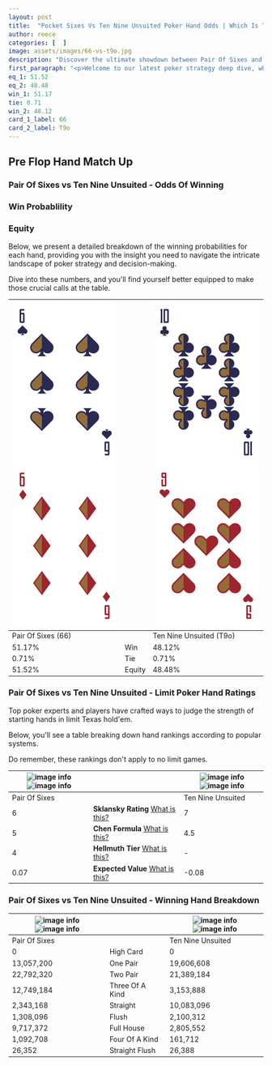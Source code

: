 ```yaml
---
layout: post
title:  "Pocket Sixes Vs Ten Nine Unsuited Poker Hand Odds | Which Is The Better Hand In Poker? A Complete Guide"
author: reece
categories: [  ]
image: assets/images/66-vs-t9o.jpg
description: "Discover the ultimate showdown between Pair Of Sixes and Ten Nine Unsuited in poker! Uncover the odds, strategies, and scenarios where one hand triumphs over the other. Get ready to up your poker game with this thrilling analysis."
first_paragraph: "<p>Welcome to our latest poker strategy deep dive, where we're pitting two distinct hands against each other in a high-stakes showdown: Pair Of Sixes vs Ten Nine Unsuited.</p><p>In the dynamic world of poker, every decision counts, and knowing which hand holds the upper hand is key to your success at the table.</p><p>In this article, we'll dissect these two hands, explore the scenarios where one dominates the other, and equip you with the knowledge to make strategic choices that can tip the odds in your favor.</p><p>Get ready to unravel the intriguing dynamics of these poker hands and elevate your game to new heights.</p>"
eq_1: 51.52
eq_2: 48.48
win_1: 51.17
tie: 0.71
win_2: 48.12
card_1_label: 66
card_2_label: T9o
---
```




[comment]: # (sp0)

## Pre Flop Hand Match Up

<div class="table hand-ratings" markdown="1"> 



### Pair Of Sixes vs Ten Nine Unsuited - Odds Of Winning


  
<div class="row graphs"> 
<div class="col-lg-6">
    <h3>Win Probablility</h3>
    <canvas id="WinChart"></canvas>
</div>
<div class="col-lg-6">
    <h3>Equity</h3>
    <canvas id="EquityChart"></canvas>
</div>
</div>

  Below, we present a detailed breakdown of the winning probabilities for each hand, providing you with the insight you need to navigate the intricate landscape of poker strategy and decision-making. 

Dive into these numbers, and you'll find yourself better equipped to make those crucial calls at the table.


    
| ![image info](assets/images/hand1/6.png) ![image info](assets/images/hand1/6o.png) |  | ![image info](assets/images/hand2/t.png) ![image info](assets/images/hand2/9o.png) |
| -------- | -------- | -------- |
| Pair Of Sixes (66) |  | Ten Nine Unsuited (T9o) |
| 51.17% | Win | 48.12% |
| 0.71% | Tie | 0.71% |
| 51.52% | Equity | 48.48% |




[comment]: # (sp1)



### Pair Of Sixes vs Ten Nine Unsuited - Limit Poker Hand Ratings

Top poker experts and players have crafted ways to judge the strength of starting hands in limit Texas hold'em. 

Below, you'll see a table breaking down hand rankings according to popular systems. 

Do remember, these rankings don't apply to no limit games.


    
| ![image info](https://www.riverpairs.com/assets/images/hand1/6.png) ![image info](https://www.riverpairs.com/assets/images/hand1/6o.png) |  | ![image info](https://www.riverpairs.com/assets/images/hand2/t.png) ![image info](https://www.riverpairs.com/assets/images/hand2/9o.png) |
| -------- | -------- | -------- |
| Pair Of Sixes |  | Ten Nine Unsuited |
| 6 | **Sklansky Rating** [What is this?](/sklansky-rating-explained) | 7 |
| 5 | **Chen Formula** [What is this?](/chen-formula-explained) | 4.5 |
| 4 | **Hellmuth Tier** [What is this?](/Hellmuth-tier-explained) | - |
| 0.07 | **Expected Value** [What is this?](/expected-value-explained) | -0.08 |




[comment]: # (sp2)



### Pair Of Sixes vs Ten Nine Unsuited - Winning Hand Breakdown


    
| ![image info](https://www.riverpairs.com/assets/images/hand1/6.png) ![image info](https://www.riverpairs.com/assets/images/hand1/6o.png) |  | ![image info](https://www.riverpairs.com/assets/images/hand2/t.png) ![image info](https://www.riverpairs.com/assets/images/hand2/9o.png) |
| -------- | -------- | -------- |
| Pair Of Sixes |  | Ten Nine Unsuited |
| 0 | High Card | 0 |
| 13,057,200 | One Pair | 19,606,608 |
| 22,792,320 | Two Pair | 21,389,184 |
| 12,749,184 | Three Of A Kind | 3,153,888 |
| 2,343,168 | Straight | 10,083,096 |
| 1,308,096 | Flush | 2,100,312 |
| 9,717,372 | Full House | 2,805,552 |
| 1,092,708 | Four Of A Kind | 161,712 |
| 26,352 | Straight Flush | 26,388 |




[comment]: # (sp3)



</div>

[comment]: # (sp4)



[comment]: # (sp5)

